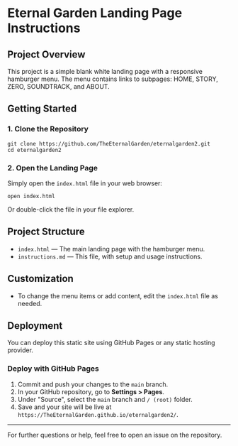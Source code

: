 # Eternal Garden Landing Page Instructions

## Project Overview
This project is a simple blank white landing page with a responsive hamburger menu. The menu contains links to subpages: HOME, STORY, ZERO, SOUNDTRACK, and ABOUT.

## Getting Started

### 1. Clone the Repository
```
git clone https://github.com/TheEternalGarden/eternalgarden2.git
cd eternalgarden2
```

### 2. Open the Landing Page
Simply open the `index.html` file in your web browser:
```
open index.html
```
Or double-click the file in your file explorer.

## Project Structure
- `index.html` — The main landing page with the hamburger menu.
- `instructions.md` — This file, with setup and usage instructions.

## Customization
- To change the menu items or add content, edit the `index.html` file as needed.

## Deployment
You can deploy this static site using GitHub Pages or any static hosting provider.

### Deploy with GitHub Pages
1. Commit and push your changes to the `main` branch.
2. In your GitHub repository, go to **Settings > Pages**.
3. Under "Source", select the `main` branch and `/ (root)` folder.
4. Save and your site will be live at `https://TheEternalGarden.github.io/eternalgarden2/`.

---
For further questions or help, feel free to open an issue on the repository. 
